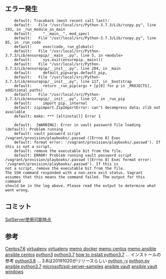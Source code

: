 ## エラー発生

```
    default: Traceback (most recent call last):
    default:   File "/usr/local/src/Python-3.7.3/Lib/runpy.py", line 193, in _run_module_as_main
    default:     "__main__", mod_spec)
    default:   File "/usr/local/src/Python-3.7.3/Lib/runpy.py", line 85, in _run_code
    default:     exec(code, run_globals)
    default:   File "/usr/local/src/Python-3.7.3/Lib/ensurepip/__main__.py", line 5, in <module>
    default:     sys.exit(ensurepip._main())
    default:   File "/usr/local/src/Python-3.7.3/Lib/ensurepip/__init__.py", line 204, in _main
    default:     default_pip=args.default_pip,
    default:   File "/usr/local/src/Python-3.7.3/Lib/ensurepip/__init__.py", line 117, in _bootstrap
    default:     return _run_pip(args + [p[0] for p in _PROJECTS], additional_paths)
    default:   File "/usr/local/src/Python-3.7.3/Lib/ensurepip/__init__.py", line 27, in _run_pip
    default:     import pip._internal
    default: zipimport.ZipImportError: can't decompress data; zlib not available
    default: make: *** [altinstall] Error 1
```

```
    default:  [WARNING]: Error in vault password file loading (default): Problem running
    default: vault password script /vagrant/provision/playbooks/.passwd ([Errno 8] Exec
    default: format error: '/vagrant/provision/playbooks/.passwd'). If this is not a script,
    default: remove the executable bit from the file.
    default: ERROR! Problem running vault password script /vagrant/provision/playbooks/.passwd ([Errno 8] Exec format error: '/vagrant/provision/playbooks/.passwd'). If this is
not a script, remove the executable bit from the file.
The SSH command responded with a non-zero exit status. Vagrant
assumes that this means the command failed. The output for this command
should be in the log above. Please read the output to determine what
went wrong.
```

## コミット


[SqlServer使用可能時点](https://github.com/hibohiboo/develop/tree/9d899071d448fcf3af7baf07aed88ebca9f271c7/tutorial/lesson/dotnet/dotnetcore22) 


## 参考

[Centos7.6](https://www.rem-system.com/centos76-install/)
[virtualenv](https://docs.python.org/ja/3/library/venv.html)
[virtualenv](https://mycodingjp.blogspot.com/2018/12/python-venv-virtualenv.html)
[memo docker](https://qiita.com/hibohiboo/items/00f8c5e172d00c15a269)
[memo centos](https://qiita.com/hibohiboo/items/0768b594cb55346faccf)
[memo ansible](https://qiita.com/hibohiboo/items/04edd4748db266f717b2)
[ansible centos](https://ytooyama.hatenadiary.jp/entry/2017/04/19/223514)
[python3](https://weblabo.oscasierra.net/python3-centos7-yum-install/)
[python3.7](https://narito.ninja/blog/detail/20/)
[how to install python3.7](https://tecadmin.net/install-python-3-7-on-centos/) ... インストールの参考
[python3.8](https://qiita.com/ksato9700/items/3846e8db573a07c71c33) ... 3.8は20191020がリリースらしい
[python -v](https://ja.stackoverflow.com/questions/41096/python-v%E3%82%92%E5%AE%9F%E8%A1%8C%E3%81%97%E3%81%9F%E6%99%82%E3%81%AE%E3%82%A8%E3%83%A9%E3%83%BC%E3%81%A3%E3%81%BD%E3%81%84%E6%A8%99%E6%BA%96%E5%87%BA%E5%8A%9B%E3%81%AB%E3%81%A4%E3%81%84%E3%81%A6)
[python.py](https://qiita.com/hirohiro77/items/377dfc0a264acb3db222)
[ansible python3.7](https://dev.classmethod.jp/server-side/python/ansible-python3/)
[microsoft/sql-server-samples](https://github.com/microsoft/sql-server-samples/tree/master/samples/features/high%20availability/Linux/Ansible%20Playbook)
[ansible vault](http://jimaoka.hatenablog.jp/entry/ansible-vault)
[ansible vault windows](https://mseeeen.msen.jp/vagrant-ansible-local-provisioner-with-vault-password/)